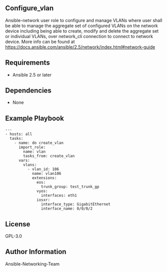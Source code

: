 Configure_vlan
----------------------------

Ansible-network user role to configure and manage VLANs where user shall be able to manage the aggregate set of configured VLANs on the network device including being able to create, modify and delete the aggregate set or individual VLANs, over network_cli connection to connect to network device. More info can be found at https://docs.ansible.com/ansible/2.5/network/index.html#network-guide

Requirements
------------

- Ansible 2.5 or later

Dependencies
------------
- None

Example Playbook
----------------

```
---
- hosts: all
  tasks:
    - name: do create_vlan
      import_role:
        name: vlan
        tasks_from: create_vlan
      vars:
        vlans:
          - vlan_id: 106
            name: vlan106
            extensions:
              eos:
                trunk_group: test_trunk_gp
              vyos:
                interfaces: eth1
              iosxr:
                interface_type: GigabitEthernet
                interface_name: 0/0/0/2
```
License
-------

GPL-3.0

Author Information
------------------

Ansible-Networking-Team

